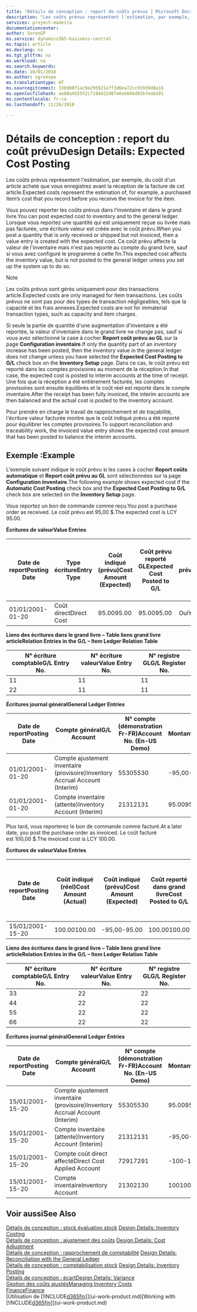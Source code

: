 ```yaml
---
title: "Détails de conception : report de coûts prévus | Microsoft Docs"
description: "Les coûts prévus représentent l'estimation, par exemple, du coût d'un article acheté que vous enregistrez avant la réception de la facture de cet article."
services: project-madeira
documentationcenter: 
author: SorenGP
ms.service: dynamics365-business-central
ms.topic: article
ms.devlang: na
ms.tgt_pltfrm: na
ms.workload: na
ms.search.keywords: 
ms.date: 10/01/2018
ms.author: sgroespe
ms.translationtype: HT
ms.sourcegitcommit: 33b900f1ac9e295921e7f3d6ea72cc93939d8a1b
ms.openlocfilehash: ae88a455552c7194422d07e6e666bd81b7eab101
ms.contentlocale: fr-ca
ms.lasthandoff: 11/26/2018

---
```

# <a name="design-details-expected-cost-posting"></a><span data-ttu-id="61f94-103">Détails de conception : report du coût prévu</span><span class="sxs-lookup"><span data-stu-id="61f94-103">Design Details: Expected Cost Posting</span></span>
<span data-ttu-id="61f94-104">Les coûts prévus représentent l'estimation, par exemple, du coût d'un article acheté que vous enregistrez avant la réception de la facture de cet article.</span><span class="sxs-lookup"><span data-stu-id="61f94-104">Expected costs represent the estimation of, for example, a purchased item’s cost that you record before you receive the invoice for the item.</span></span>  

 <span data-ttu-id="61f94-105">Vous pouvez reporter les coûts prévus dans l'inventaire et dans le grand livre.</span><span class="sxs-lookup"><span data-stu-id="61f94-105">You can post expected cost to inventory and to the general ledger.</span></span> <span data-ttu-id="61f94-106">Lorsque vous reportez une quantité qui est uniquement reçue ou livrée mais pas facturée, une écriture valeur est créée avec le coût prévu.</span><span class="sxs-lookup"><span data-stu-id="61f94-106">When you post a quantity that is only received or shipped but not invoiced, then a value entry is created with the expected cost.</span></span> <span data-ttu-id="61f94-107">Ce coût prévu affecte la valeur de l'inventaire mais n'est pas reporté au compte du grand livre, sauf si vous avez configuré le programme à cette fin.</span><span class="sxs-lookup"><span data-stu-id="61f94-107">This expected cost affects the inventory value, but is not posted to the general ledger unless you set up the system up to do so.</span></span>  

> [!NOTE]  
>  <span data-ttu-id="61f94-108">Les coûts prévus sont gérés uniquement pour des transactions article.</span><span class="sxs-lookup"><span data-stu-id="61f94-108">Expected costs are only managed for item transactions.</span></span> <span data-ttu-id="61f94-109">Les coûts prévus ne sont pas pour des types de transaction négligeables, tels que la capacité et les frais annexes.</span><span class="sxs-lookup"><span data-stu-id="61f94-109">Expected costs are not for immaterial transaction types, such as capacity and item charges.</span></span>  

 <span data-ttu-id="61f94-110">Si seule la partie de quantité d'une augmentation d'inventaire a été reportée, la valeur d'inventaire dans le grand livre ne change pas, sauf si vous avez sélectionné la case à cocher **Report coût prévu au GL** sur la page **Configuration inventaire**.</span><span class="sxs-lookup"><span data-stu-id="61f94-110">If only the quantity part of an inventory increase has been posted, then the inventory value in the general ledger does not change unless you have selected the **Expected Cost Posting to G/L** check box on the **Inventory Setup** page.</span></span> <span data-ttu-id="61f94-111">Dans ce cas, le coût prévu est reporté dans les comptes provisoires au moment de la réception.</span><span class="sxs-lookup"><span data-stu-id="61f94-111">In that case, the expected cost is posted to interim accounts at the time of receipt.</span></span> <span data-ttu-id="61f94-112">Une fois que la réception a été entièrement facturée, les comptes provisoires sont ensuite équilibrés et le coût réel est reporté dans le compte inventaire.</span><span class="sxs-lookup"><span data-stu-id="61f94-112">After the receipt has been fully invoiced, the interim accounts are then balanced and the actual cost is posted to the inventory account.</span></span>  

 <span data-ttu-id="61f94-113">Pour prendre en charge le travail de rapprochement et de traçabilité, l'écriture valeur facturée montre que le coût indiqué prévu a été reporté pour équilibrer les comptes provisoires.</span><span class="sxs-lookup"><span data-stu-id="61f94-113">To support reconciliation and traceability work, the invoiced value entry shows the expected cost amount that has been posted to balance the interim accounts.</span></span>  

## <a name="example"></a><span data-ttu-id="61f94-114">Exemple :</span><span class="sxs-lookup"><span data-stu-id="61f94-114">Example</span></span>  
 <span data-ttu-id="61f94-115">L'exemple suivant indique le coût prévu si les cases à cocher **Report coûts automatique** et **Report coût prévu au GL** sont sélectionnées sur la page **Configuration inventaire**.</span><span class="sxs-lookup"><span data-stu-id="61f94-115">The following example shows expected cost if the **Automatic Cost Posting** check box and the **Expected Cost Posting to G/L** check box are selected on the **Inventory Setup** page.</span></span>  

 <span data-ttu-id="61f94-116">Vous reportez un bon de commande comme reçu.</span><span class="sxs-lookup"><span data-stu-id="61f94-116">You post a purchase order as received.</span></span> <span data-ttu-id="61f94-117">Le coût prévu est 95,00 $.</span><span class="sxs-lookup"><span data-stu-id="61f94-117">The expected cost is LCY 95.00.</span></span>  

 <span data-ttu-id="61f94-118">**Écritures de valeur**</span><span class="sxs-lookup"><span data-stu-id="61f94-118">**Value Entries**</span></span>  

|<span data-ttu-id="61f94-119">Date de report</span><span class="sxs-lookup"><span data-stu-id="61f94-119">Posting Date</span></span>|<span data-ttu-id="61f94-120">Type écriture</span><span class="sxs-lookup"><span data-stu-id="61f94-120">Entry Type</span></span>|<span data-ttu-id="61f94-121">Coût indiqué (prévu)</span><span class="sxs-lookup"><span data-stu-id="61f94-121">Cost Amount (Expected)</span></span>|<span data-ttu-id="61f94-122">Coût prévu reporté GL</span><span class="sxs-lookup"><span data-stu-id="61f94-122">Expected Cost Posted to G/L</span></span>|<span data-ttu-id="61f94-123">Coût prévu</span><span class="sxs-lookup"><span data-stu-id="61f94-123">Expected Cost</span></span>|<span data-ttu-id="61f94-124">N° écriture article gr. livre</span><span class="sxs-lookup"><span data-stu-id="61f94-124">Item Ledger Entry No.</span></span>|<span data-ttu-id="61f94-125">N° séquence </span><span class="sxs-lookup"><span data-stu-id="61f94-125">Entry No.</span></span>|  
|------------------|----------------|------------------------------|----------------------------------|-------------------|---------------------------|---------------|  
|<span data-ttu-id="61f94-126">01/01/20</span><span class="sxs-lookup"><span data-stu-id="61f94-126">01-01-20</span></span>|<span data-ttu-id="61f94-127">Coût direct</span><span class="sxs-lookup"><span data-stu-id="61f94-127">Direct Cost</span></span>|<span data-ttu-id="61f94-128">95.00</span><span class="sxs-lookup"><span data-stu-id="61f94-128">95.00</span></span>|<span data-ttu-id="61f94-129">95.00</span><span class="sxs-lookup"><span data-stu-id="61f94-129">95.00</span></span>|<span data-ttu-id="61f94-130">Oui</span><span class="sxs-lookup"><span data-stu-id="61f94-130">Yes</span></span>|<span data-ttu-id="61f94-131">1</span><span class="sxs-lookup"><span data-stu-id="61f94-131">1</span></span>|<span data-ttu-id="61f94-132">1</span><span class="sxs-lookup"><span data-stu-id="61f94-132">1</span></span>|  

 <span data-ttu-id="61f94-133">**Liens des écritures dans le grand livre – Table liens grand livre article**</span><span class="sxs-lookup"><span data-stu-id="61f94-133">**Relation Entries in the G/L – Item Ledger Relation Table**</span></span>  

|<span data-ttu-id="61f94-134">N° écriture comptable</span><span class="sxs-lookup"><span data-stu-id="61f94-134">G/L Entry No.</span></span>|<span data-ttu-id="61f94-135">N° écriture valeur</span><span class="sxs-lookup"><span data-stu-id="61f94-135">Value Entry No.</span></span>|<span data-ttu-id="61f94-136">N° registre GL</span><span class="sxs-lookup"><span data-stu-id="61f94-136">G/L Register No.</span></span>|  
|--------------------|---------------------|-----------------------|  
|<span data-ttu-id="61f94-137">1</span><span class="sxs-lookup"><span data-stu-id="61f94-137">1</span></span>|<span data-ttu-id="61f94-138">1</span><span class="sxs-lookup"><span data-stu-id="61f94-138">1</span></span>|<span data-ttu-id="61f94-139">1</span><span class="sxs-lookup"><span data-stu-id="61f94-139">1</span></span>|  
|<span data-ttu-id="61f94-140">2</span><span class="sxs-lookup"><span data-stu-id="61f94-140">2</span></span>|<span data-ttu-id="61f94-141">1</span><span class="sxs-lookup"><span data-stu-id="61f94-141">1</span></span>|<span data-ttu-id="61f94-142">1</span><span class="sxs-lookup"><span data-stu-id="61f94-142">1</span></span>|  

 <span data-ttu-id="61f94-143">**Écritures journal général**</span><span class="sxs-lookup"><span data-stu-id="61f94-143">**General Ledger Entries**</span></span>  

|<span data-ttu-id="61f94-144">Date de report</span><span class="sxs-lookup"><span data-stu-id="61f94-144">Posting Date</span></span>|<span data-ttu-id="61f94-145">Compte général</span><span class="sxs-lookup"><span data-stu-id="61f94-145">G/L Account</span></span>|<span data-ttu-id="61f94-146">N° compte (démonstration Fr-FR)</span><span class="sxs-lookup"><span data-stu-id="61f94-146">Account No. (En-US Demo)</span></span>|<span data-ttu-id="61f94-147">Montant</span><span class="sxs-lookup"><span data-stu-id="61f94-147">Amount</span></span>|<span data-ttu-id="61f94-148">N° séquence </span><span class="sxs-lookup"><span data-stu-id="61f94-148">Entry No.</span></span>|  
|------------------|------------------|---------------------------------|------------|---------------|  
|<span data-ttu-id="61f94-149">01/01/20</span><span class="sxs-lookup"><span data-stu-id="61f94-149">01-01-20</span></span>|<span data-ttu-id="61f94-150">Compte ajustement inventaire (provisoire)</span><span class="sxs-lookup"><span data-stu-id="61f94-150">Inventory Accrual Account (Interim)</span></span>|<span data-ttu-id="61f94-151">5530</span><span class="sxs-lookup"><span data-stu-id="61f94-151">5530</span></span>|<span data-ttu-id="61f94-152">-95,00</span><span class="sxs-lookup"><span data-stu-id="61f94-152">-95.00</span></span>|<span data-ttu-id="61f94-153">2</span><span class="sxs-lookup"><span data-stu-id="61f94-153">2</span></span>|  
|<span data-ttu-id="61f94-154">01/01/20</span><span class="sxs-lookup"><span data-stu-id="61f94-154">01-01-20</span></span>|<span data-ttu-id="61f94-155">Compte inventaire (attente)</span><span class="sxs-lookup"><span data-stu-id="61f94-155">Inventory Account (Interim)</span></span>|<span data-ttu-id="61f94-156">2131</span><span class="sxs-lookup"><span data-stu-id="61f94-156">2131</span></span>|<span data-ttu-id="61f94-157">95.00</span><span class="sxs-lookup"><span data-stu-id="61f94-157">95.00</span></span>|<span data-ttu-id="61f94-158">1</span><span class="sxs-lookup"><span data-stu-id="61f94-158">1</span></span>|  

 <span data-ttu-id="61f94-159">Plus tard, vous reporterez le bon de commande comme facturé.</span><span class="sxs-lookup"><span data-stu-id="61f94-159">At a later date, you post the purchase order as invoiced.</span></span> <span data-ttu-id="61f94-160">Le coût facturé est 100,00 $.</span><span class="sxs-lookup"><span data-stu-id="61f94-160">The invoiced cost is LCY 100.00.</span></span>  

 <span data-ttu-id="61f94-161">**Écritures de valeur**</span><span class="sxs-lookup"><span data-stu-id="61f94-161">**Value Entries**</span></span>  

|<span data-ttu-id="61f94-162">Date de report</span><span class="sxs-lookup"><span data-stu-id="61f94-162">Posting Date</span></span>|<span data-ttu-id="61f94-163">Coût indiqué (réel)</span><span class="sxs-lookup"><span data-stu-id="61f94-163">Cost Amount (Actual)</span></span>|<span data-ttu-id="61f94-164">Coût indiqué (prévu)</span><span class="sxs-lookup"><span data-stu-id="61f94-164">Cost Amount (Expected)</span></span>|<span data-ttu-id="61f94-165">Coût reporté dans grand livre</span><span class="sxs-lookup"><span data-stu-id="61f94-165">Cost Posted to G/L</span></span>|<span data-ttu-id="61f94-166">Coût prévu</span><span class="sxs-lookup"><span data-stu-id="61f94-166">Expected Cost</span></span>|<span data-ttu-id="61f94-167">N° écriture article gr. livre</span><span class="sxs-lookup"><span data-stu-id="61f94-167">Item Ledger Entry No.</span></span>|<span data-ttu-id="61f94-168">N° séquence </span><span class="sxs-lookup"><span data-stu-id="61f94-168">Entry No.</span></span>|  
|------------------|----------------------------|------------------------------|-------------------------|-------------------|---------------------------|---------------|  
|<span data-ttu-id="61f94-169">15/01/20</span><span class="sxs-lookup"><span data-stu-id="61f94-169">01-15-20</span></span>|<span data-ttu-id="61f94-170">100.00</span><span class="sxs-lookup"><span data-stu-id="61f94-170">100.00</span></span>|<span data-ttu-id="61f94-171">-95,00</span><span class="sxs-lookup"><span data-stu-id="61f94-171">-95.00</span></span>|<span data-ttu-id="61f94-172">100.00</span><span class="sxs-lookup"><span data-stu-id="61f94-172">100.00</span></span>|<span data-ttu-id="61f94-173">Non</span><span class="sxs-lookup"><span data-stu-id="61f94-173">No</span></span>|<span data-ttu-id="61f94-174">1</span><span class="sxs-lookup"><span data-stu-id="61f94-174">1</span></span>|<span data-ttu-id="61f94-175">2</span><span class="sxs-lookup"><span data-stu-id="61f94-175">2</span></span>|  

 <span data-ttu-id="61f94-176">**Liens des écritures dans le grand livre – Table liens grand livre article**</span><span class="sxs-lookup"><span data-stu-id="61f94-176">**Relation Entries in the G/L – Item Ledger Relation Table**</span></span>  

|<span data-ttu-id="61f94-177">N° écriture comptable</span><span class="sxs-lookup"><span data-stu-id="61f94-177">G/L Entry No.</span></span>|<span data-ttu-id="61f94-178">N° écriture valeur</span><span class="sxs-lookup"><span data-stu-id="61f94-178">Value Entry No.</span></span>|<span data-ttu-id="61f94-179">N° registre GL</span><span class="sxs-lookup"><span data-stu-id="61f94-179">G/L Register No.</span></span>|  
|--------------------|---------------------|-----------------------|  
|<span data-ttu-id="61f94-180">3</span><span class="sxs-lookup"><span data-stu-id="61f94-180">3</span></span>|<span data-ttu-id="61f94-181">2</span><span class="sxs-lookup"><span data-stu-id="61f94-181">2</span></span>|<span data-ttu-id="61f94-182">2</span><span class="sxs-lookup"><span data-stu-id="61f94-182">2</span></span>|  
|<span data-ttu-id="61f94-183">4</span><span class="sxs-lookup"><span data-stu-id="61f94-183">4</span></span>|<span data-ttu-id="61f94-184">2</span><span class="sxs-lookup"><span data-stu-id="61f94-184">2</span></span>|<span data-ttu-id="61f94-185">2</span><span class="sxs-lookup"><span data-stu-id="61f94-185">2</span></span>|  
|<span data-ttu-id="61f94-186">5</span><span class="sxs-lookup"><span data-stu-id="61f94-186">5</span></span>|<span data-ttu-id="61f94-187">2</span><span class="sxs-lookup"><span data-stu-id="61f94-187">2</span></span>|<span data-ttu-id="61f94-188">2</span><span class="sxs-lookup"><span data-stu-id="61f94-188">2</span></span>|  
|<span data-ttu-id="61f94-189">6</span><span class="sxs-lookup"><span data-stu-id="61f94-189">6</span></span>|<span data-ttu-id="61f94-190">2</span><span class="sxs-lookup"><span data-stu-id="61f94-190">2</span></span>|<span data-ttu-id="61f94-191">2</span><span class="sxs-lookup"><span data-stu-id="61f94-191">2</span></span>|  

 <span data-ttu-id="61f94-192">**Écritures journal général**</span><span class="sxs-lookup"><span data-stu-id="61f94-192">**General Ledger Entries**</span></span>  

|<span data-ttu-id="61f94-193">Date de report</span><span class="sxs-lookup"><span data-stu-id="61f94-193">Posting Date</span></span>|<span data-ttu-id="61f94-194">Compte général</span><span class="sxs-lookup"><span data-stu-id="61f94-194">G/L Account</span></span>|<span data-ttu-id="61f94-195">N° compte (démonstration Fr-FR)</span><span class="sxs-lookup"><span data-stu-id="61f94-195">Account No. (En-US Demo)</span></span>|<span data-ttu-id="61f94-196">Montant</span><span class="sxs-lookup"><span data-stu-id="61f94-196">Amount</span></span>|<span data-ttu-id="61f94-197">N° séquence </span><span class="sxs-lookup"><span data-stu-id="61f94-197">Entry No.</span></span>|  
|------------------|------------------|---------------------------------|------------|---------------|  
|<span data-ttu-id="61f94-198">15/01/20</span><span class="sxs-lookup"><span data-stu-id="61f94-198">01-15-20</span></span>|<span data-ttu-id="61f94-199">Compte ajustement inventaire (provisoire)</span><span class="sxs-lookup"><span data-stu-id="61f94-199">Inventory Accrual Account (Interim)</span></span>|<span data-ttu-id="61f94-200">5530</span><span class="sxs-lookup"><span data-stu-id="61f94-200">5530</span></span>|<span data-ttu-id="61f94-201">95.00</span><span class="sxs-lookup"><span data-stu-id="61f94-201">95.00</span></span>|<span data-ttu-id="61f94-202">4</span><span class="sxs-lookup"><span data-stu-id="61f94-202">4</span></span>|  
|<span data-ttu-id="61f94-203">15/01/20</span><span class="sxs-lookup"><span data-stu-id="61f94-203">01-15-20</span></span>|<span data-ttu-id="61f94-204">Compte inventaire (attente)</span><span class="sxs-lookup"><span data-stu-id="61f94-204">Inventory Account (Interim)</span></span>|<span data-ttu-id="61f94-205">2131</span><span class="sxs-lookup"><span data-stu-id="61f94-205">2131</span></span>|<span data-ttu-id="61f94-206">-95,00</span><span class="sxs-lookup"><span data-stu-id="61f94-206">-95.00</span></span>|<span data-ttu-id="61f94-207">3</span><span class="sxs-lookup"><span data-stu-id="61f94-207">3</span></span>|  
|<span data-ttu-id="61f94-208">15/01/20</span><span class="sxs-lookup"><span data-stu-id="61f94-208">01-15-20</span></span>|<span data-ttu-id="61f94-209">Compte coût direct affecté</span><span class="sxs-lookup"><span data-stu-id="61f94-209">Direct Cost Applied Account</span></span>|<span data-ttu-id="61f94-210">7291</span><span class="sxs-lookup"><span data-stu-id="61f94-210">7291</span></span>|<span data-ttu-id="61f94-211">-100</span><span class="sxs-lookup"><span data-stu-id="61f94-211">-100</span></span>|<span data-ttu-id="61f94-212">6</span><span class="sxs-lookup"><span data-stu-id="61f94-212">6</span></span>|  
|<span data-ttu-id="61f94-213">15/01/20</span><span class="sxs-lookup"><span data-stu-id="61f94-213">01-15-20</span></span>|<span data-ttu-id="61f94-214">Compte inventaire</span><span class="sxs-lookup"><span data-stu-id="61f94-214">Inventory Account</span></span>|<span data-ttu-id="61f94-215">2130</span><span class="sxs-lookup"><span data-stu-id="61f94-215">2130</span></span>|<span data-ttu-id="61f94-216">100</span><span class="sxs-lookup"><span data-stu-id="61f94-216">100</span></span>|<span data-ttu-id="61f94-217">5</span><span class="sxs-lookup"><span data-stu-id="61f94-217">5</span></span>|  

## <a name="see-also"></a><span data-ttu-id="61f94-218">Voir aussi</span><span class="sxs-lookup"><span data-stu-id="61f94-218">See Also</span></span>
 <span data-ttu-id="61f94-219">[Détails de conception : stock évaluation stock](design-details-inventory-costing.md) </span><span class="sxs-lookup"><span data-stu-id="61f94-219">[Design Details: Inventory Costing](design-details-inventory-costing.md) </span></span>  
 <span data-ttu-id="61f94-220">[Détails de conception : ajustement des coûts](design-details-cost-adjustment.md) </span><span class="sxs-lookup"><span data-stu-id="61f94-220">[Design Details: Cost Adjustment](design-details-cost-adjustment.md) </span></span>  
 <span data-ttu-id="61f94-221">[Détails de conception : rapprochement de comptabilité](design-details-reconciliation-with-the-general-ledger.md) </span><span class="sxs-lookup"><span data-stu-id="61f94-221">[Design Details: Reconciliation with the General Ledger](design-details-reconciliation-with-the-general-ledger.md) </span></span>  
 <span data-ttu-id="61f94-222">[Détails de conception : comptabilisation stock](design-details-inventory-posting.md) </span><span class="sxs-lookup"><span data-stu-id="61f94-222">[Design Details: Inventory Posting](design-details-inventory-posting.md) </span></span>  
 [<span data-ttu-id="61f94-223">Détails de conception : écart</span><span class="sxs-lookup"><span data-stu-id="61f94-223">Design Details: Variance</span></span>](design-details-variance.md)  
 [<span data-ttu-id="61f94-224">Gestion des coûts ajustés</span><span class="sxs-lookup"><span data-stu-id="61f94-224">Managing Inventory Costs</span></span>](finance-manage-inventory-costs.md)  
 [<span data-ttu-id="61f94-225">Finance</span><span class="sxs-lookup"><span data-stu-id="61f94-225">Finance</span></span>](finance.md)  
 <span data-ttu-id="61f94-226">[Utilisation de [!INCLUDE[d365fin](includes/d365fin_md.md)]](ui-work-product.md)</span><span class="sxs-lookup"><span data-stu-id="61f94-226">[Working with [!INCLUDE[d365fin](includes/d365fin_md.md)]](ui-work-product.md)</span></span>

